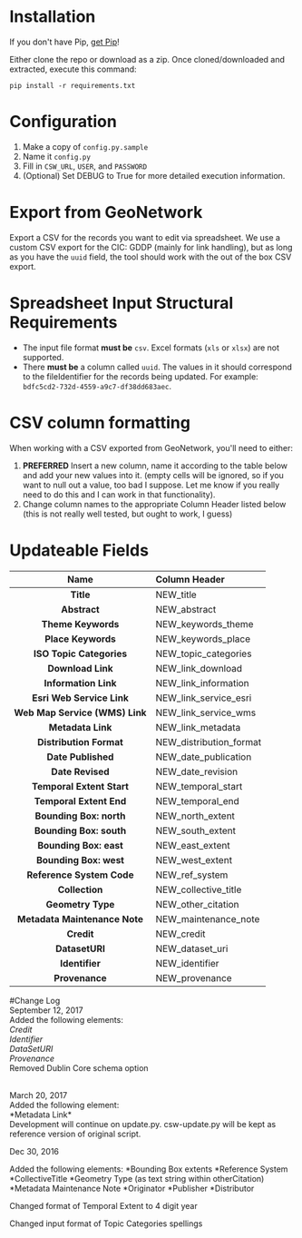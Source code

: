# Installation
If you don't have Pip, [get Pip](https://pip.pypa.io/en/latest/installing.html)!

Either clone the repo or download as a zip. Once cloned/downloaded and extracted, execute this command:

    pip install -r requirements.txt

# Configuration
1. Make a copy of `config.py.sample`
2. Name it `config.py`
3. Fill in `CSW_URL`, `USER`, and `PASSWORD`
4. (Optional) Set DEBUG to True for more detailed execution information.

# Export from GeoNetwork
Export a CSV for the records you want to edit via spreadsheet. We use a custom CSV export for the CIC: GDDP (mainly for link handling), but as long as you have the `uuid` field, the tool should work with the out of the box CSV export.

# Spreadsheet Input Structural Requirements
- The input file format **must be** `csv`. Excel formats (`xls` or `xlsx`) are not supported.
- There **must be** a column called `uuid`. The values in it should correspond to the fileIdentifier for the records being updated. For example: `bdfc5cd2-732d-4559-a9c7-df38dd683aec`.

# CSV column formatting
When working with a CSV exported from GeoNetwork, you'll need to either:
1. **PREFERRED** Insert a new column, name it according to the table below and add your new values into it. (empty cells will be ignored, so if you want to null out a value, too bad I suppose. Let me know if you really need to do this and I can work in that functionality).
2. Change column names to the appropriate Column Header listed below (this is not really well tested, but ought to work, I guess)

# Updateable Fields
| **Name**                       | **Column Header**        |
|:------------------------------:|:-------------------------|
| **Title**                      | NEW_title                |
| **Abstract**                   | NEW_abstract             |
| **Theme Keywords**             | NEW_keywords_theme       |
| **Place Keywords**             | NEW_keywords_place       |
| **ISO Topic Categories**       | NEW_topic_categories     |
| **Download Link**              | NEW_link_download        |
| **Information Link**           | NEW_link_information     |
| **Esri Web Service Link**      | NEW_link_service_esri    |
| **Web Map Service (WMS) Link** | NEW_link_service_wms     |
| **Metadata Link**              | NEW_link_metadata    |
| **Distribution Format**        | NEW_distribution_format  |
| **Date Published**             | NEW_date_publication     |
| **Date Revised**               | NEW_date_revision        |
| **Temporal Extent Start**      | NEW_temporal_start       |
| **Temporal Extent End**        | NEW_temporal_end         |
| **Bounding Box: north**	     | NEW_north_extent         |
| **Bounding Box: south**        | NEW_south_extent         |
| **Bounding Box: east** 	     | NEW_east_extent          |
| **Bounding Box: west**         | NEW_west_extent          |
| **Reference System Code**      | NEW_ref_system           |
| **Collection**	             | NEW_collective_title     |
| **Geometry Type**              | NEW_other_citation       |
| **Metadata Maintenance Note**  | NEW_maintenance_note     |
| **Credit**                     | NEW_credit               |
| **DatasetURI**                 | NEW_dataset_uri          |
| **Identifier**                 | NEW_identifier           |
| **Provenance**                 | NEW_provenance           |
    


#Change Log
<br />
September 12, 2017<br />
Added the following elements:<br />
*Credit*<br />
*Identifier*<br />
*DataSetURI*<br />
*Provenance*<br />
Removed Dublin Core schema option


<br />
March 20, 2017<br />
Added the following element:<br />
*Metadata Link*<br />
Development will continue on update.py.  csw-update.py will be kept as reference version of original script.


Dec 30, 2016

Added the following elements:
*Bounding Box extents
*Reference System
*CollectiveTitle
*Geometry Type (as text string within otherCitation)
*Metadata Maintenance Note
*Originator
*Publisher
*Distributor

Changed format of Temporal Extent to 4 digit year

Changed input format of Topic Categories spellings

